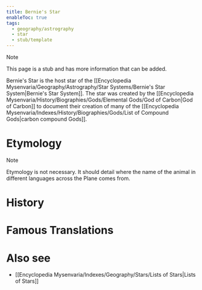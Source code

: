 ```yaml
---
title: Bernie's Star
enableToc: true
tags:
  - geography/astrography
  - star
  - stub/template
---
```


> [!note]
> This page is a stub and has more information that can be added.

Bernie's Star is the host star of the [[Encyclopedia Mysenvaria/Geography/Astrography/Star Systems/Bernie's Star System|Bernie's Star System]]. The star was created by the [[Encyclopedia Mysenvaria/History/Biographies/Gods/Elemental Gods/God of Carbon|God of Carbon]] to document their creation of many of the [[Encyclopedia Mysenvaria/Indexes/History/Biographies/Gods/List of Compound Gods|carbon compound Gods]].
# Etymology

> [!note]
> Etymology is not necessary. It should detail where the name of the animal in different languages across the Plane comes from.
# History

# Famous Translations

# Also see
- [[Encyclopedia Mysenvaria/Indexes/Geography/Stars/Lists of Stars|Lists of Stars]]
